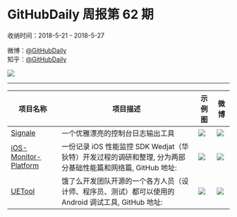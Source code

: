 # GitHubDaily 周报第 62 期

收纳时间：2018-5-21 - 2018-5-27

微博：[@GitHubDaily](https://weibo.com/GitHubDaily)    
知乎：[@GitHubDaily](https://www.zhihu.com/people/githubdaily)

![](https://raw.githubusercontent.com/GitHubDaily/GitHubDaily/master/assets/weixin.png)

---

项目名称 | 项目描述 | 示例图 | 微博
--- | --- | --- | ---
[Signale](status.github_url) | 一个优雅漂亮的控制台日志输出工具 | ![](http://wx2.sinaimg.cn/large/006fiYtfly1frmuw5p4y4j319y0pawk6.jpg) | [![](https://raw.githubusercontent.com/GitHubDaily/GitHubDaily/master/assets/sina_logo.png)](https://weibo.com/5722964389/GieWFoeR3)
[iOS-Monitor-Platform](status.github_url) | 一份记录 iOS 性能监控 SDK Wedjat（华狄特）开发过程的调研和整理, 分为两部分基础性能篇和网络篇, GitHub 地址: | ![](http://wx3.sinaimg.cn/large/006fiYtfgy1frlh4amhc6g30t0076e4t.gif) | [![](https://raw.githubusercontent.com/GitHubDaily/GitHubDaily/master/assets/sina_logo.png)](https://weibo.com/5722964389/Gi5waw9iC)
[UETool](status.github_url) | 饿了么开发团队开源的一个各方人员（设计师、程序员、测试）都可以使用的 Android 调试工具, GitHub 地址: | ![](http://wx2.sinaimg.cn/large/006fiYtfly1frkgu44ii2g30810efnpe.gif) | [![](https://raw.githubusercontent.com/GitHubDaily/GitHubDaily/master/assets/sina_logo.png)](https://weibo.com/5722964389/GhW5GiLgk)
